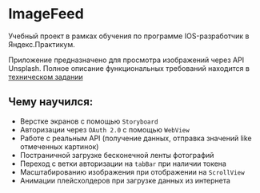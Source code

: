 # ImageFeed

Учебный проект в рамках обучения по программе IOS-разработчик в Яндекс.Практикум.

Приложение предназначено для просмотра изображений через API Unsplash.
Полное описание функциональных требований находится в [техническом задании](https://github.com/Yandex-Practicum/iOS-ImageFeed-Public)

## Чему научился:

 - Верстке экранов с помощью `Storyboard`
 - Авторизации через `OAuth 2.0` с помощью `WebView`
 - Работе с реальным API (получение данных, отправка значений like отмеченных картинок)
 - Постраничной загрузке бесконечной ленты фотографий
 - Переход с ветки авторизации на `tabBar` при наличии токена
 - Масштабированию изображения при отображении на `ScrollView`
 - Анимации плейсхолдеров при загрузке данных из интернета
